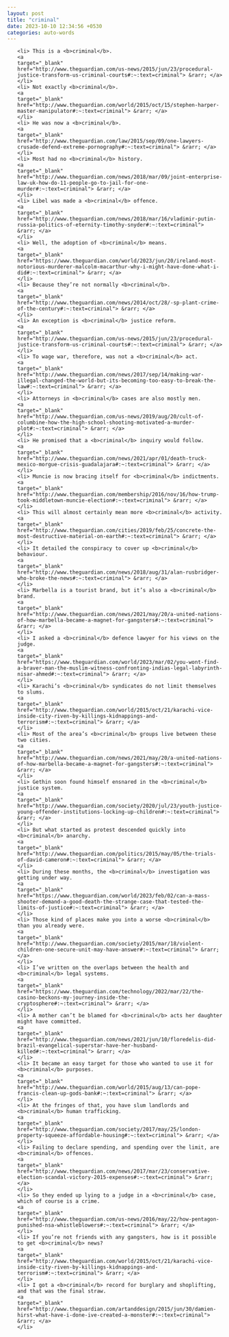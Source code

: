 ```yaml
---
layout: post
title: "criminal"
date: 2023-10-10 12:34:56 +0530
categories: auto-words
---
```

<ol>

    <li> This is a <b>criminal</b>.
    <a 
    target="_blank" 
    href="http://www.theguardian.com/us-news/2015/jun/23/procedural-justice-transform-us-criminal-courts#:~:text=criminal"> &rarr; </a>
    </li>
    <li> Not exactly <b>criminal</b>.
    <a 
    target="_blank" 
    href="http://www.theguardian.com/world/2015/oct/15/stephen-harper-master-manipulator#:~:text=criminal"> &rarr; </a>
    </li>
    <li> He was now a <b>criminal</b>.
    <a 
    target="_blank" 
    href="http://www.theguardian.com/law/2015/sep/09/one-lawyers-crusade-defend-extreme-pornography#:~:text=criminal"> &rarr; </a>
    </li>
    <li> Most had no <b>criminal</b> history.
    <a 
    target="_blank" 
    href="http://www.theguardian.com/news/2018/mar/09/joint-enterprise-law-uk-how-do-11-people-go-to-jail-for-one-murder#:~:text=criminal"> &rarr; </a>
    </li>
    <li> Libel was made a <b>criminal</b> offence.
    <a 
    target="_blank" 
    href="http://www.theguardian.com/news/2018/mar/16/vladimir-putin-russia-politics-of-eternity-timothy-snyder#:~:text=criminal"> &rarr; </a>
    </li>
    <li> Well, the adoption of <b>criminal</b> means.
    <a 
    target="_blank" 
    href="https://www.theguardian.com/world/2023/jun/20/ireland-most-notorious-murderer-malcolm-macarthur-why-i-might-have-done-what-i-did#:~:text=criminal"> &rarr; </a>
    </li>
    <li> Because they’re not normally <b>criminal</b>.
    <a 
    target="_blank" 
    href="http://www.theguardian.com/news/2014/oct/28/-sp-plant-crime-of-the-century#:~:text=criminal"> &rarr; </a>
    </li>
    <li> An exception is <b>criminal</b> justice reform.
    <a 
    target="_blank" 
    href="http://www.theguardian.com/us-news/2015/jun/23/procedural-justice-transform-us-criminal-courts#:~:text=criminal"> &rarr; </a>
    </li>
    <li> To wage war, therefore, was not a <b>criminal</b> act.
    <a 
    target="_blank" 
    href="http://www.theguardian.com/news/2017/sep/14/making-war-illegal-changed-the-world-but-its-becoming-too-easy-to-break-the-law#:~:text=criminal"> &rarr; </a>
    </li>
    <li> Attorneys in <b>criminal</b> cases are also mostly men.
    <a 
    target="_blank" 
    href="http://www.theguardian.com/us-news/2019/aug/20/cult-of-columbine-how-the-high-school-shooting-motivated-a-murder-plot#:~:text=criminal"> &rarr; </a>
    </li>
    <li> He promised that a <b>criminal</b> inquiry would follow.
    <a 
    target="_blank" 
    href="http://www.theguardian.com/news/2021/apr/01/death-truck-mexico-morgue-crisis-guadalajara#:~:text=criminal"> &rarr; </a>
    </li>
    <li> Muncie is now bracing itself for <b>criminal</b> indictments.
    <a 
    target="_blank" 
    href="http://www.theguardian.com/membership/2016/nov/16/how-trump-took-middletown-muncie-election#:~:text=criminal"> &rarr; </a>
    </li>
    <li> This will almost certainly mean more <b>criminal</b> activity.
    <a 
    target="_blank" 
    href="http://www.theguardian.com/cities/2019/feb/25/concrete-the-most-destructive-material-on-earth#:~:text=criminal"> &rarr; </a>
    </li>
    <li> It detailed the conspiracy to cover up <b>criminal</b> behaviour.
    <a 
    target="_blank" 
    href="http://www.theguardian.com/news/2018/aug/31/alan-rusbridger-who-broke-the-news#:~:text=criminal"> &rarr; </a>
    </li>
    <li> Marbella is a tourist brand, but it’s also a <b>criminal</b> brand.
    <a 
    target="_blank" 
    href="http://www.theguardian.com/news/2021/may/20/a-united-nations-of-how-marbella-became-a-magnet-for-gangsters#:~:text=criminal"> &rarr; </a>
    </li>
    <li> I asked a <b>criminal</b> defence lawyer for his views on the judge.
    <a 
    target="_blank" 
    href="https://www.theguardian.com/world/2023/mar/02/you-wont-find-a-braver-man-the-muslim-witness-confronting-indias-legal-labyrinth-nisar-ahmed#:~:text=criminal"> &rarr; </a>
    </li>
    <li> Karachi’s <b>criminal</b> syndicates do not limit themselves to slums.
    <a 
    target="_blank" 
    href="http://www.theguardian.com/world/2015/oct/21/karachi-vice-inside-city-riven-by-killings-kidnappings-and-terrorism#:~:text=criminal"> &rarr; </a>
    </li>
    <li> Most of the area’s <b>criminal</b> groups live between these two cities.
    <a 
    target="_blank" 
    href="http://www.theguardian.com/news/2021/may/20/a-united-nations-of-how-marbella-became-a-magnet-for-gangsters#:~:text=criminal"> &rarr; </a>
    </li>
    <li> Gethin soon found himself ensnared in the <b>criminal</b> justice system.
    <a 
    target="_blank" 
    href="http://www.theguardian.com/society/2020/jul/23/youth-justice-young-offender-institutions-locking-up-children#:~:text=criminal"> &rarr; </a>
    </li>
    <li> But what started as protest descended quickly into <b>criminal</b> anarchy.
    <a 
    target="_blank" 
    href="http://www.theguardian.com/politics/2015/may/05/the-trials-of-david-cameron#:~:text=criminal"> &rarr; </a>
    </li>
    <li> During these months, the <b>criminal</b> investigation was getting under way.
    <a 
    target="_blank" 
    href="https://www.theguardian.com/world/2023/feb/02/can-a-mass-shooter-demand-a-good-death-the-strange-case-that-tested-the-limits-of-justice#:~:text=criminal"> &rarr; </a>
    </li>
    <li> Those kind of places make you into a worse <b>criminal</b> than you already were.
    <a 
    target="_blank" 
    href="http://www.theguardian.com/society/2015/mar/18/violent-children-one-secure-unit-may-have-answer#:~:text=criminal"> &rarr; </a>
    </li>
    <li> I’ve written on the overlaps between the health and <b>criminal</b> legal systems.
    <a 
    target="_blank" 
    href="https://www.theguardian.com/technology/2022/mar/22/the-casino-beckons-my-journey-inside-the-cryptosphere#:~:text=criminal"> &rarr; </a>
    </li>
    <li> A mother can’t be blamed for <b>criminal</b> acts her daughter might have committed.
    <a 
    target="_blank" 
    href="http://www.theguardian.com/news/2021/jun/10/floredelis-did-brazil-evangelical-superstar-have-her-husband-killed#:~:text=criminal"> &rarr; </a>
    </li>
    <li> It became an easy target for those who wanted to use it for <b>criminal</b> purposes.
    <a 
    target="_blank" 
    href="http://www.theguardian.com/world/2015/aug/13/can-pope-francis-clean-up-gods-bank#:~:text=criminal"> &rarr; </a>
    </li>
    <li> At the fringes of that, you have slum landlords and <b>criminal</b> human trafficking.
    <a 
    target="_blank" 
    href="http://www.theguardian.com/society/2017/may/25/london-property-squeeze-affordable-housing#:~:text=criminal"> &rarr; </a>
    </li>
    <li> Failing to declare spending, and spending over the limit, are <b>criminal</b> offences.
    <a 
    target="_blank" 
    href="http://www.theguardian.com/news/2017/mar/23/conservative-election-scandal-victory-2015-expenses#:~:text=criminal"> &rarr; </a>
    </li>
    <li> So they ended up lying to a judge in a <b>criminal</b> case, which of course is a crime.
    <a 
    target="_blank" 
    href="http://www.theguardian.com/us-news/2016/may/22/how-pentagon-punished-nsa-whistleblowers#:~:text=criminal"> &rarr; </a>
    </li>
    <li> If you’re not friends with any gangsters, how is it possible to get <b>criminal</b> news?
    <a 
    target="_blank" 
    href="http://www.theguardian.com/world/2015/oct/21/karachi-vice-inside-city-riven-by-killings-kidnappings-and-terrorism#:~:text=criminal"> &rarr; </a>
    </li>
    <li> I got a <b>criminal</b> record for burglary and shoplifting, and that was the final straw.
    <a 
    target="_blank" 
    href="http://www.theguardian.com/artanddesign/2015/jun/30/damien-hirst-what-have-i-done-ive-created-a-monster#:~:text=criminal"> &rarr; </a>
    </li>